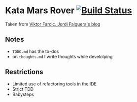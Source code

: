 # Kata Mars Rover [![Build Status](https://travis-ci.org/alvarogarcia7/marsrover-kata-java.svg)](https://travis-ci.org/alvarogarcia7/marsrover-kata-java)

Taken from [Viktor Farcic, Jordi Falguera's blog](http://technologyconversations.com/2014/10/17/java-tutorial-through-katas-mars-rover/)

## Notes

  * ``TODO.md`` has the to-dos
  * on ``thoughts.md`` I write thoughts while develolping

## Restrictions

  * Limited use of refactoring tools in the IDE
  * Strict TDD
  * Babysteps

